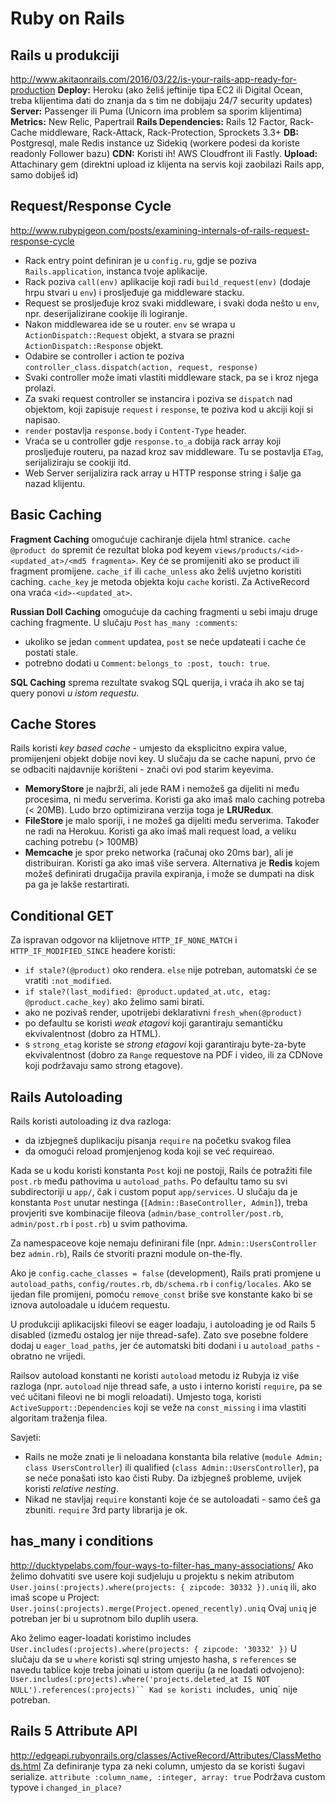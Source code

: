 # Ruby on Rails

## Rails u produkciji
http://www.akitaonrails.com/2016/03/22/is-your-rails-app-ready-for-production
**Deploy:** Heroku (ako želiš jeftinije tipa EC2 ili Digital Ocean, treba klijentima dati do znanja da s tim ne dobijaju 24/7 security updates)
**Server:** Passenger ili Puma (Unicorn ima problem sa sporim klijentima)
**Metrics:** New Relic, Papertrail
**Rails Dependencies:** Rails 12 Factor, Rack-Cache middleware, Rack-Attack, Rack-Protection, Sprockets 3.3+
**DB:** Postgresql, male Redis instance uz Sidekiq (workere podesi da koriste readonly Follower bazu)
**CDN:** Koristi ih! AWS Cloudfront ili Fastly.
**Upload:** Attachinary gem (direktni upload iz klijenta na servis koji zaobilazi Rails app, samo dobiješ id)


## Request/Response Cycle
http://www.rubypigeon.com/posts/examining-internals-of-rails-request-response-cycle
* Rack entry point definiran je u `config.ru`, gdje se poziva `Rails.application`, instanca tvoje aplikacije.
* Rack poziva `call(env)` aplikacije koji radi `build_request(env)` (dodaje hrpu stvari u `env`) i prosljeđuje ga middleware stacku.
* Request se prosljeđuje kroz svaki middleware, i svaki doda nešto u `env`, npr. deserijalizirane cookije ili logiranje.
* Nakon middlewarea ide se u router. `env` se wrapa u `ActionDispatch::Request` objekt, a stvara se prazni `ActionDispatch::Response` objekt.
* Odabire se controller i action te poziva `controller_class.dispatch(action, request, response)`
* Svaki controller može imati vlastiti middleware stack, pa se i kroz njega prolazi.
* Za svaki request controller se instancira i poziva se `dispatch` nad objektom, koji zapisuje `request` i `response`, te poziva kod u akciji koji si napisao.
* `render` postavlja `response.body` i `Content-Type` header.
* Vraća se u controller gdje `response.to_a` dobija rack array koji prosljeđuje routeru, pa nazad kroz sav middleware. Tu se postavlja `ETag`, serijaliziraju se cookiji itd.
* Web Server serijalizira rack array u HTTP response string i šalje ga nazad klijentu.


## Basic Caching
**Fragment Caching** omogućuje cachiranje dijela html stranice.
`cache @product do` spremit će rezultat bloka pod keyem `views/products/<id>-<updated_at>/<md5 fragmenta>`. Key će se promijeniti ako se product ili fragment promijene.
`cache_if` ili `cache_unless` ako želiš uvjetno koristiti caching.
`cache_key` je metoda objekta koju `cache` koristi. Za ActiveRecord ona vraća `<id>-<updated_at>`.

**Russian Doll Caching** omogućuje da caching fragmenti u sebi imaju druge caching fragmente.
U slučaju `Post` `has_many :comments`:
  * ukoliko se jedan `comment` updatea, `post` se neće updateati i cache će postati stale.
  * potrebno dodati u `Comment`: `belongs_to :post, touch: true`.

**SQL Caching** sprema rezultate svakog SQL querija, i vraća ih ako se taj query ponovi *u istom requestu*.


## Cache Stores
Rails koristi *key based cache* - umjesto da eksplicitno expira value, promijenjeni objekt dobije novi key. U slučaju da se cache napuni, prvo će se odbaciti najdavnije korišteni - znači ovi pod starim keyevima.
  * **MemoryStore** je najbrži, ali jede RAM i nemožeš ga dijeliti ni među procesima, ni među serverima. Koristi ga ako imaš malo caching potreba (< 20MB). Ludo brzo optimizirana verzija toga je **LRURedux**.
  * **FileStore** je malo sporiji, i ne možeš ga dijeliti među serverima. Također ne radi na Herokuu. Koristi ga ako imaš mali request load, a veliku caching potrebu (> 100MB)
  * **Memcache** je spor preko networka (računaj oko 20ms bar), ali je distribuiran. Koristi ga ako imaš više servera. Alternativa je **Redis** kojem možeš definirati drugačija pravila expiranja, i može se dumpati na disk pa ga je lakše restartirati.


## Conditional GET
Za ispravan odgovor na klijetnove `HTTP_IF_NONE_MATCH` i `HTTP_IF_MODIFIED_SINCE` headere koristi:
* `if stale?(@product)` oko rendera. `else` nije potreban, automatski će se vratiti `:not_modified`.
* `if stale?(last_modified: @product.updated_at.utc, etag: @product.cache_key)` ako želimo sami birati.
* ako ne pozivaš render, upotrijebi deklarativni `fresh_when(@product)`
* po defaultu se koristi *weak etagovi* koji garantiraju semantičku ekvivalentnost (dobro za HTML).
* s `strong_etag` koriste se *strong etagovi* koji garantiraju byte-za-byte ekvivalentnost (dobro za `Range` requestove na PDF i video, ili za CDNove koji podržavaju samo strong etagove).


## Rails Autoloading
Rails koristi autoloading iz dva razloga:
* da izbjegneš duplikaciju pisanja `require` na početku svakog filea
* da omogući reload promjenjenog koda koji se već requireao.

Kada se u kodu koristi konstanta `Post` koji ne postoji, Rails će potražiti file `post.rb` među pathovima u `autoload_paths`. Po defaultu tamo su svi subdirectoriji u `app/`, čak i custom poput `app/services`. U slučaju da je konstanta `Post` unutar nestinga (`[Admin::BaseController, Admin]`), treba provjeriti sve kombinacije fileova (`admin/base_controller/post.rb`, `admin/post.rb` i `post.rb`) u svim pathovima.

Za namespaceove koje nemaju definirani file (npr. `Admin::UsersController` bez `admin.rb`), Rails će stvoriti prazni module on-the-fly.

Ako je `config.cache_classes = false` (development), Rails prati promjene u `autoload_paths`, `config/routes.rb`, `db/schema.rb` i `config/locales`. Ako se ijedan file promijeni, pomoću `remove_const` briše sve konstante kako bi se iznova autoloadale u idućem requestu.

U produkciji aplikacijski fileovi se eager loadaju, i autoloading je od Rails 5 disabled (između ostalog jer nije thread-safe). Zato sve posebne foldere dodaj u `eager_load_paths`, jer će automatski biti dodani i u `autoload_paths` - obratno ne vrijedi.

Railsov autoload konstanti ne koristi `autoload` metodu iz Rubyja iz više razloga (npr. `autoload` nije thread safe, a usto i interno koristi `require`, pa se već učitani fileovi ne bi mogli reloadati). Umjesto toga, koristi `ActiveSupport::Dependencies` koji se veže na `const_missing` i ima vlastiti algoritam traženja filea.

Savjeti:
* Rails ne može znati je li neloadana konstanta bila relative (`module Admin; class UsersController`) ili qualified (`class Admin::UsersController`), pa se neće ponašati isto kao čisti Ruby. Da izbjegneš probleme, uvijek koristi *relative nesting*.
* Nikad ne stavljaj `require` konstanti koje će se autoloadati - samo ćeš ga zbuniti. `require` 3rd party librarija je ok.


## has_many i conditions
http://ducktypelabs.com/four-ways-to-filter-has_many-associations/
Ako želimo dohvatiti sve usere koji sudjeluju u projektu s nekim atributom
`User.joins(:projects).where(projects: { zipcode: 30332 }).uniq` ili, ako imaš scope u Project:
`User.joins(:projects).merge(Project.opened_recently).uniq`
Ovaj `uniq` je potreban jer bi u suprotnom bilo duplih usera.

Ako želimo eager-loadati koristimo includes
`User.includes(:projects).where(projects: { zipcode: '30332' })`
U slučaju da se u `where` koristi sql string umjesto hasha, s `references` se navedu tablice koje treba
joinati u istom queriju (a ne loadati odvojeno):
`User.includes(:projects).where('projects.deleted_at IS NOT NULL').references(:projects)``
Kad se koristi `includes`, `uniq` nije potreban.


## Rails 5 Attribute API
http://edgeapi.rubyonrails.org/classes/ActiveRecord/Attributes/ClassMethods.html
Za definiranje typa za neki column, umjesto da se koristi šugavi serialize.
`attribute :column_name, :integer, array: true`
Podržava custom typove i `changed_in_place?`
